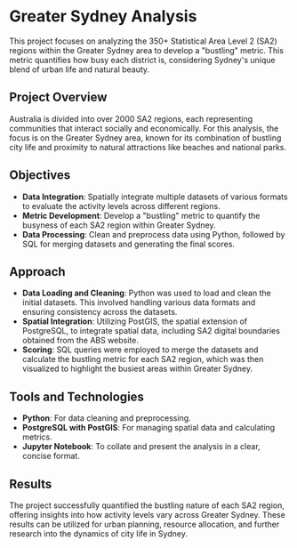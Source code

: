 # Greater Sydney Analysis
This project focuses on analyzing the 350+ Statistical Area Level 2 (SA2) regions within the Greater Sydney area to develop a "bustling" metric. This metric quantifies how busy each district is, considering Sydney's unique blend of urban life and natural beauty.

## Project Overview
Australia is divided into over 2000 SA2 regions, each representing communities that interact socially and economically. For this analysis, the focus is on the Greater Sydney area, known for its combination of bustling city life and proximity to natural attractions like beaches and national parks.

## Objectives
- **Data Integration**: Spatially integrate multiple datasets of various formats to evaluate the activity levels across different regions.
- **Metric Development**: Develop a "bustling" metric to quantify the busyness of each SA2 region within Greater Sydney.
- **Data Processing**: Clean and preprocess data using Python, followed by SQL for merging datasets and generating the final scores.

## Approach
- **Data Loading and Cleaning**: Python was used to load and clean the initial datasets. This involved handling various data formats and ensuring consistency across the datasets.
- **Spatial Integration**: Utilizing PostGIS, the spatial extension of PostgreSQL, to integrate spatial data, including SA2 digital boundaries obtained from the ABS website.
- **Scoring**: SQL queries were employed to merge the datasets and calculate the bustling metric for each SA2 region, which was then visualized to highlight the busiest areas within Greater Sydney.

## Tools and Technologies
- **Python**: For data cleaning and preprocessing.
- **PostgreSQL with PostGIS**: For managing spatial data and calculating metrics.
- **Jupyter Notebook**: To collate and present the analysis in a clear, concise format.

## Results
The project successfully quantified the bustling nature of each SA2 region, offering insights into how activity levels vary across Greater Sydney. These results can be utilized for urban planning, resource allocation, and further research into the dynamics of city life in Sydney.

